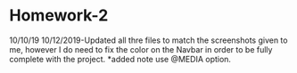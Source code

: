 # Homework-2
10/10/19
10/12/2019-Updated all thre files to match the screenshots given to me, however I do need to fix the color on the Navbar in order to be fully complete with the project. *added note use @MEDIA option.

